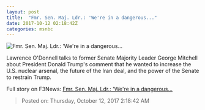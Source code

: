 ```yaml
---
layout: post
title:  "Fmr. Sen. Maj. Ldr.: 'We're in a dangerous..."
date: 2017-10-12 02:18:42Z
categories: msnbc
---
```


![Fmr. Sen. Maj. Ldr.: 'We're in a dangerous...](http://media1.s-nbcnews.com/j/MSNBC/Components/Video/201710/2017-10-12T02-23-11-4Z--1280x720.video_1067x600.jpg)

Lawrence O'Donnell talks to former Senate Majority Leader George Mitchell about President Donald Trump's comment that he wanted to increase the U.S. nuclear arsenal, the future of the Iran deal, and the power of the Senate to restrain Trump.


Full story on F3News: [Fmr. Sen. Maj. Ldr.: 'We're in a dangerous...](http://www.f3nws.com/n/Gv3TgB)

> Posted on: Thursday, October 12, 2017 2:18:42 AM
